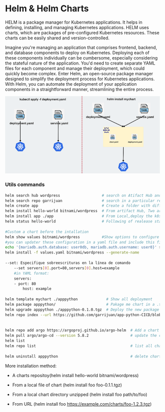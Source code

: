 # Helm & Helm Charts

HELM is a package manager for Kubernetes applications. It helps in defining, installing, and managing Kubernetes applications. HELM uses charts, which are packages of pre-configured Kubernetes resources. These charts can be easily shared and version-controlled.

Imagine you're managing an application that comprises frontend, backend, and database components to deploy on Kubernetes. Deploying each of these components individually can be cumbersome, especially considering the stateful nature of the application. You'd need to create separate YAML files for each component and manage their deployment, which could quickly become complex. Enter Helm, an open-source package manager designed to simplify the deployment process for Kubernetes applications. With Helm, you can automate the deployment of your application components in a straightforward manner, streamlining the entire process.

![alt text](/images/helmvsk8s.png "helm vs k8s")

### Utils commands
```sh
helm search hub wordpress                   # search on Atifact Hub and list a lor of Helm charts of diferent repositories
helm search repo garrijuan                  # search in a particular repository
helm create app                             # Create a folder with different files, you should update deployment, service, ingress, notes... with your preferences and updated the values in the values.yml file
helm install hello-world bitnami/wordpress  # From artifact Hub, Two arguments are needed: a release name of your choice and the name of the chart you want to install. --generate-name generates random name for realease
helm install app ./app                      # From Local,deploy the k8s manifest in a cluster
helm status hello-world                     # Following of realease status or to read the configuration information again

#Custom a chart before the intallation
helm show values bitnami/wordpress          #Show options to configure a chart
#you can updater these configuration in a yaml file and include this file in the installation
echo '{mariadb.auth.database: user0db, mariadb.auth.username: user0}' > values.yaml
helm install -f values.yaml bitnami/wordpress --generate-name

--set: Especifique sobreescrituras en la línea de comando
    --set servers[0].port=80,servers[0].host=example
    #in YAML format:
    servers:
    - port: 80
        host: example

helm template mychart ./apppython             # Show all deployment
helm package apppython/                       # Pakage me chart in a .tgz
helm upgrade apppython ./apppython-0.1.0.tgz  # Deploy the new package chart
helm repo index --url https://github.com/garrijuan/app-python-CICD/blob/main/HELM/apppython/charts/ . # Upload Chart on the artifactory repository


helm repo add argo https://argoproj.github.io/argo-helm  # Add a chart to local environment
helm pull argo/argo-cd --version 5.8.2                   # update the chart to the new version, for instance ArcoCD chart
helm list 
helm repo list                                           # list all chart downloaded

helm uninstall apppython                                 # delete chart of cluster
```
More installation method:

- A charts repositoy(helm install hello-world bitnami/wordpress)

- From a local file of chart (helm install foo foo-0.1.1.tgz)

- From a local chart directory unzipped (helm install foo path/to/foo)

- From URL (helm install foo https://example.com/charts/foo-1.2.3.tgz)





